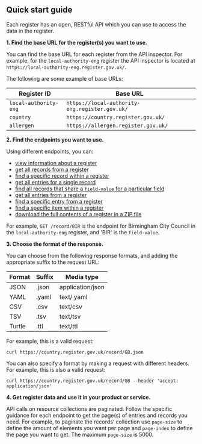 ## Quick start guide

Each register has an open, RESTful API which you can use to access the data in the register. 

**1. Find the base URL for the register(s) you want to use.** 

You can find the base URL for each register from the API inspector. For example, for the `local-authority-eng` register the API inspector is located at `https://local-authority-eng.register.gov.uk/`. 

The following are some example of base URLs:

| Register ID | Base URL |
|----------|----------|
| `local-authority-eng`     | `https://local-authority-eng.register.gov.uk/`|
| `country` | `https://country.register.gov.uk/` |
| `allergen`  | `https://allergen.register.gov.uk/` |

**2. Find the endpoints you want to use.**

Using different endpoints, you can:

* [view information about a register](#get-register) 
* [get all records from a register](#get-records) 
* [find a specific record within a register](#get-record-field-value) 
* [get all entries for a single record](#get-record-field-value-entries) 
* [find all records that share a `field-value` for a particular field](#get-records-field-name-field-value) 
* [get all entries from a register](#get-entries)
* [find a specific entry from a register](#get-entry-entry-number)
* [find a specific item within a register](#get-item-item-hash)
* [download the full contents of a register in a ZIP file](#get-download-register) 

For example, `GET /record/BIR` is the endpoint for Birmingham City Council in the `local-authority-eng` register, and 'BIR' is the `field-value`. 

**3. Choose the format of the response.**

You can choose from the following response formats, and adding the appropriate suffix to the request URL:

| Format | Suffix | Media type |
|--------|--------|------------|
| JSON | .json | application/json |
| YAML | .yaml | text/ yaml |
| CSV | .csv | text/csv |
| TSV | .tsv | text/tsv |
| Turtle | .ttl | text/ttl |

For example, this is a valid request: 

```
curl https://country.register.gov.uk/record/GB.json
```

You can also specify a format by making a request with different headers. For example, this is also a valid request:

```
curl https://country.register.gov.uk/record/GB --header 'accept: application/json'
```

**4. Get register data and use it in your product or service.**

API calls on resource collections are paginated. Follow the specific guidance for each endpoint to get the page(s) of entries and records you need. For example, to paginate the records’ collection use `page-size` to define the amount of elements you want per page and `page-index` to define the page you want to get. The maximum `page-size` is 5000.
